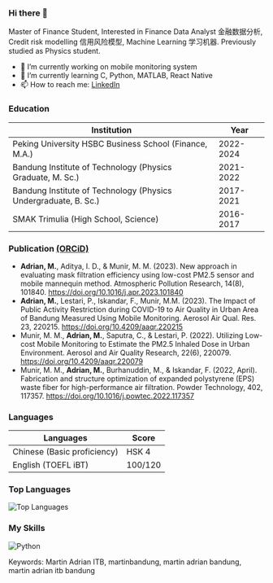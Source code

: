 ### Hi there 👋

Master of Finance Student, Interested in Finance Data Analyst 金融数据分析, Credit risk modelling 信用风险模型, Machine Learning 学习机器. Previously studied as Physics student.
- 🔭 I’m currently working on mobile monitoring system
- 🌱 I’m currently learning C, Python, MATLAB, React Native
- 📫 How to reach me: [LinkedIn](https://www.linkedin.com/in/martin-adrian-06aa24131/)

### Education
Institution | Year
--- | --- 
Peking University HSBC Business School (Finance, M.A.)|2022-2024
Bandung Institute of Technology (Physics Graduate, M. Sc.)|2021-2022
Bandung Institute of Technology (Physics Undergraduate, B. Sc.)|2017-2021
SMAK Trimulia (High School, Science)|2016-2017

### Publication [(ORCiD)](https://orcid.org/0000-0003-2635-8687)
- **Adrian, M.**, Aditya, I. D., & Munir, M. M. (2023). New approach in evaluating mask filtration efficiency using low-cost PM2.5 sensor and mobile mannequin method. Atmospheric Pollution Research, 14(8), 101840. https://doi.org/10.1016/j.apr.2023.101840
- **Adrian, M.**, Lestari, P., Iskandar, F., Munir, M.M. (2023). The Impact of Public Activity Restriction during COVID-19 to Air Quality in Urban Area of Bandung Measured Using Mobile Monitoring. Aerosol Air Qual. Res. 23, 220215. https://doi.org/10.4209/aaqr.220215
- Munir, M. M., **Adrian, M.**, Saputra, C., & Lestari, P. (2022). Utilizing Low-cost Mobile Monitoring to Estimate the PM2.5 Inhaled Dose in Urban Environment. Aerosol and Air Quality Research, 22(6), 220079. https://doi.org/10.4209/aaqr.220079
- Munir, M. M., **Adrian, M.**, Burhanuddin, M., & Iskandar, F. (2022, April). Fabrication and structure optimization of expanded polystyrene (EPS) waste fiber for high-performance air filtration. Powder Technology, 402, 117357. https://doi.org/10.1016/j.powtec.2022.117357

### Languages
Languages | Score
--- | --- 
Chinese (Basic proficiency)|HSK 4
English (TOEFL iBT)|100/120

<!--
- 👯 I’m looking to collaborate on ...
- 🤔 I’m looking for help with ...
- 💬 Ask me about ...
- 😄 Pronouns: ...
- ⚡ Fun fact: ...
  <img alt="git" src="https://img.shields.io/badge/-Git-F05032?style=flat-square&logo=git&logoColor=white" />
  <img alt="Docker" src="https://img.shields.io/badge/-Docker-46a2f1?style=flat-square&logo=docker&logoColor=white" />
  <img alt="Google Cloud Platform" src="https://img.shields.io/badge/-Google_Cloud_Platform-1a73e8?style=flat-square&logo=google-cloud&logoColor=white" />
  <img alt="Android" src="https://img.shields.io/badge/-Android-AAC148?style=flat-square&logo=android&logoColor=white" />
  <img alt="GraphQL" src="https://img.shields.io/badge/-GraphQL-E10098?style=flat-square&logo=graphql&logoColor=white" />
-->

### Top Languages
<p><img src="https://github-readme-stats.vercel.app/api/top-langs/?username=martinbandung&amp;layout=compact" alt="Top Languages"></p>

### My Skills
<p>
  <img alt="Python" src="https://img.shields.io/badge/-Python-347AB4?style=flat-square&logo=python&logoColor=white" />
</p>

Keywords: Martin Adrian ITB, martinbandung, martin adrian bandung, martin adrian itb bandung

